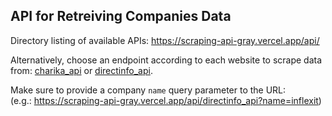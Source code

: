 ## API for Retreiving Companies Data
Directory listing of available APIs: https://scraping-api-gray.vercel.app/api/<br>

Alternatively, choose an endpoint according to each website to scrape data from: [charika_api](https://scraping-api-gray.vercel.app/api/charika_api) or [directinfo_api](https://scraping-api-gray.vercel.app/api/directinfo_api).<br>

Make sure to provide a company `name` query parameter to the URL:<br>
(e.g.: https://scraping-api-gray.vercel.app/api/directinfo_api?name=inflexit)
